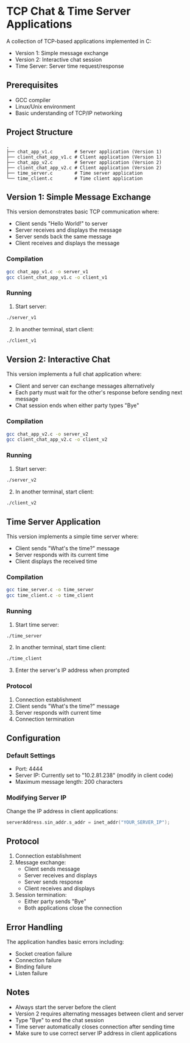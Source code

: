 # TCP Chat & Time Server Applications

A collection of TCP-based applications implemented in C:
- Version 1: Simple message exchange
- Version 2: Interactive chat session
- Time Server: Server time request/response

## Prerequisites

- GCC compiler
- Linux/Unix environment
- Basic understanding of TCP/IP networking

## Project Structure

```
.
├── chat_app_v1.c        # Server application (Version 1)
├── client_chat_app_v1.c # Client application (Version 1)
├── chat_app_v2.c        # Server application (Version 2)
├── client_chat_app_v2.c # Client application (Version 2)
├── time_server.c        # Time server application
└── time_client.c        # Time client application
```

## Version 1: Simple Message Exchange

This version demonstrates basic TCP communication where:
- Client sends "Hello World!" to server
- Server receives and displays the message
- Server sends back the same message
- Client receives and displays the message

### Compilation
```bash
gcc chat_app_v1.c -o server_v1
gcc client_chat_app_v1.c -o client_v1
```

### Running
1. Start server:
```bash
./server_v1
```
2. In another terminal, start client:
```bash
./client_v1
```

## Version 2: Interactive Chat

This version implements a full chat application where:
- Client and server can exchange messages alternatively
- Each party must wait for the other's response before sending next message
- Chat session ends when either party types "Bye"

### Compilation
```bash
gcc chat_app_v2.c -o server_v2
gcc client_chat_app_v2.c -o client_v2
```

### Running
1. Start server:
```bash
./server_v2
```
2. In another terminal, start client:
```bash
./client_v2
```

## Time Server Application

This version implements a simple time server where:
- Client sends "What's the time?" message
- Server responds with its current time
- Client displays the received time

### Compilation
```bash
gcc time_server.c -o time_server
gcc time_client.c -o time_client
```

### Running
1. Start time server:
```bash
./time_server
```
2. In another terminal, start time client:
```bash
./time_client
```
3. Enter the server's IP address when prompted

### Protocol
1. Connection establishment
2. Client sends "What's the time?" message
3. Server responds with current time
4. Connection termination

## Configuration

### Default Settings
- Port: 4444
- Server IP: Currently set to "10.2.81.238" (modify in client code)
- Maximum message length: 200 characters

### Modifying Server IP
Change the IP address in client applications:
```c
serverAddress.sin_addr.s_addr = inet_addr("YOUR_SERVER_IP");
```

## Protocol

1. Connection establishment
2. Message exchange:
   - Client sends message
   - Server receives and displays
   - Server sends response
   - Client receives and displays
3. Session termination:
   - Either party sends "Bye"
   - Both applications close the connection

## Error Handling

The application handles basic errors including:
- Socket creation failure
- Connection failure
- Binding failure
- Listen failure

## Notes

- Always start the server before the client
- Version 2 requires alternating messages between client and server
- Type "Bye" to end the chat session
- Time server automatically closes connection after sending time
- Make sure to use correct server IP address in client applications